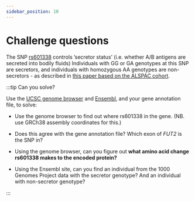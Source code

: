 ```yaml
---
sidebar_position: 10
---
```


# Challenge questions

The SNP [rs601338](https://www.ncbi.nlm.nih.gov/snp/rs601338) controls ’secretor status’ (i.e. whether A/B
antigens are secreted into bodily fluids) Individuals with GG or GA genotypes at this SNP are secretors, and
individuals with homozygous AA genotypes are non-secretors - as described in [this paper based on the ALSPAC
cohort](10.12688/wellcomeopenres.14636.2).

:::tip Can you solve?

Use the [UCSC genome browser](https://genome.ucsc.edu) and [Ensembl](http://www.ensembl.org/index.html), and your gene
annotation file, to solve:

* Use the genome browser to find out where rs601338 in the gene.  (NB. use GRCh38 assembly coordinates for this.)

* Does this agree with the gene annotation file?  Which exon of *FUT2* is the SNP in?

* Using the genome browser, can you figure out **what amino acid change rs601338 makes to the encoded protein?**

* Using the Ensembl site, can you find an individual from the 1000 Genomes Project data with the secretor genotype?  And an individual with
non-secretor genotype?

:::


